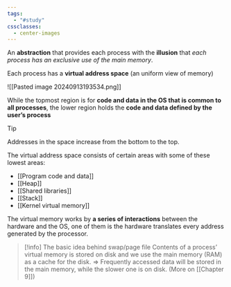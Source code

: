 ```yaml
---
tags:
  - "#study"
cssclasses:
  - center-images
---
```

An **abstraction** that provides each process with the **illusion** that *each process has an exclusive use of the main memory*.

Each process has a **virtual address space** (an uniform view of memory)

![[Pasted image 20240913193534.png]]

While the topmost region is for **code and data in the OS that is common to all processes**, the lower region holds the **code and data defined by the user’s process**


> [!tip] 
> Addresses in the space increase from the bottom to the top.

The virtual address space consists of certain areas with some of these lowest areas:
- [[Program code and data]]
- [[Heap]]
- [[Shared libraries]]
- [[Stack]]
- [[Kernel virtual memory]]

The virtual memory works by **a series of interactions** between the hardware and the OS, one of them is the hardware translates every address generated by the processor.


> [!info] The basic idea behind swap/page file
> Contents of a process’ virtual memory is stored on disk and we use the main memory (RAM) as a cache for the disk. => Frequently accessed data will be stored in the main memory, while the slower one is on disk. (More on [[Chapter 9]])



